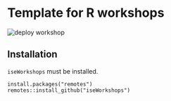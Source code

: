 # Template for R workshops
![deploy workshop](https://github.com/inSilecoInc/workshop_R_template/workflows/deploy%20workshop/badge.svg)


## Installation 

`iseWorkshops` must be installed. 

```{R}
install.packages("remotes")
remotes::install_github("iseWorkshops")
```

<!-- -->